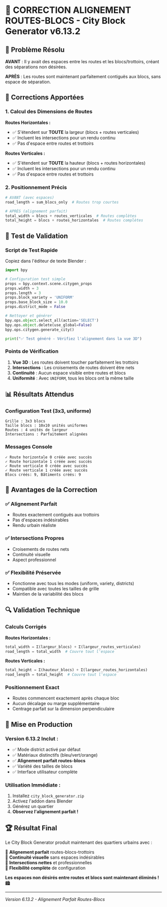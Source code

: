 # 🔧 CORRECTION ALIGNEMENT ROUTES-BLOCS - City Block Generator v6.13.2

## 🎯 Problème Résolu

**AVANT** : Il y avait des espaces entre les routes et les blocs/trottoirs, créant des séparations non désirées.

**APRÈS** : Les routes sont maintenant parfaitement contiguës aux blocs, sans espace de séparation.

## 🔧 Corrections Apportées

### 1. Calcul des Dimensions de Routes

**Routes Horizontales :**
- ✅ S'étendent sur **TOUTE** la largeur (blocs + routes verticales)
- ✅ Incluent les intersections pour un rendu continu
- ✅ Pas d'espace entre routes et trottoirs

**Routes Verticales :**
- ✅ S'étendent sur **TOUTE** la hauteur (blocs + routes horizontales)  
- ✅ Incluent les intersections pour un rendu continu
- ✅ Pas d'espace entre routes et trottoirs

### 2. Positionnement Précis

```python
# AVANT (avec espaces)
road_length = sum_blocs_only  # Routes trop courtes

# APRÈS (alignement parfait)
total_width = blocs + routes_verticales  # Routes complètes
total_height = blocs + routes_horizontales  # Routes complètes
```

## 🧪 Test de Validation

### Script de Test Rapide
Copiez dans l'éditeur de texte Blender :

```python
import bpy

# Configuration test simple
props = bpy.context.scene.citygen_props
props.width = 3
props.length = 3
props.block_variety = 'UNIFORM'
props.base_block_size = 10.0
props.district_mode = False

# Nettoyer et générer
bpy.ops.object.select_all(action='SELECT')
bpy.ops.object.delete(use_global=False)
bpy.ops.citygen.generate_city()

print("✅ Test généré - Vérifiez l'alignement dans la vue 3D")
```

### Points de Vérification

1. **Vue 3D** : Les routes doivent toucher parfaitement les trottoirs
2. **Intersections** : Les croisements de routes doivent être nets
3. **Continuité** : Aucun espace visible entre routes et blocs
4. **Uniformité** : Avec `UNIFORM`, tous les blocs ont la même taille

## 📊 Résultats Attendus

### Configuration Test (3x3, uniforme)
```
Grille : 3x3 blocs
Taille blocs : 10x10 unités uniformes  
Routes : 4 unités de largeur
Intersections : Parfaitement alignées
```

### Messages Console
```
✓ Route horizontale 0 créée avec succès
✓ Route horizontale 1 créée avec succès  
✓ Route verticale 0 créée avec succès
✓ Route verticale 1 créée avec succès
Blocs créés: 9, Bâtiments créés: 9
```

## 🎯 Avantages de la Correction

### ✅ Alignement Parfait
- Routes exactement contiguës aux trottoirs
- Pas d'espaces indésirables
- Rendu urbain réaliste

### ✅ Intersections Propres  
- Croisements de routes nets
- Continuité visuelle
- Aspect professionnel

### ✅ Flexibilité Préservée
- Fonctionne avec tous les modes (uniform, variety, districts)
- Compatible avec toutes les tailles de grille
- Maintien de la variabilité des blocs

## 🔍 Validation Technique

### Calculs Corrigés

**Routes Horizontales :**
```python
total_width = Σ(largeur_blocs) + Σ(largeur_routes_verticales)
road_length = total_width  # Couvre tout l'espace
```

**Routes Verticales :**
```python  
total_height = Σ(hauteur_blocs) + Σ(largeur_routes_horizontales)
road_length = total_height  # Couvre tout l'espace
```

### Positionnement Exact
- Routes commencent exactement après chaque bloc
- Aucun décalage ou marge supplémentaire
- Centrage parfait sur la dimension perpendiculaire

## 🚀 Mise en Production

### Version 6.13.2 Inclut :
- ✅ Mode district activé par défaut
- ✅ Matériaux distinctifs (bleu/vert/orange)
- ✅ **Alignement parfait routes-blocs**
- ✅ Variété des tailles de blocs
- ✅ Interface utilisateur complète

### Utilisation Immédiate :
1. Installez `city_block_generator.zip`
2. Activez l'addon dans Blender
3. Générez un quartier 
4. **Observez l'alignement parfait !**

## 🏆 Résultat Final

Le City Block Generator produit maintenant des quartiers urbains avec :

🎯 **Alignement parfait** routes-blocs-trottoirs  
🎯 **Continuité visuelle** sans espaces indésirables  
🎯 **Intersections nettes** et professionnelles  
🎯 **Flexibilité complète** de configuration  

**Les espaces non désirés entre routes et blocs sont maintenant éliminés !** 🏙️

---

*Version 6.13.2 - Alignement Parfait Routes-Blocs*
